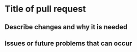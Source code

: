 # Title of pull request

## Describe changes and why it is needed

## Issues or future problems that can occur



